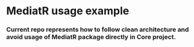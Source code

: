 # MediatR usage example
### Current repo represents how to follow clean architecture and avoid usage of MediatR package directly in Core project.
